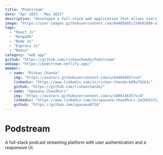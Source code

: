 ```yaml
---
title: "Podstream"
date: "Apr 2023 - May 2023"
description: "Developed a full-stack web application that allows users to search for, play, and pause their favorite podcasts on demand and create podcasts. Implemented user authentication using Google Auth and Jwt Auth, made responsive user interface with React JS that provides users with a seamless experience across all devices. Practiced agile methodologies to optimize team efficiency and communication."
image: "https://user-images.githubusercontent.com/64485885/234602896-a1bd8bcc-b72b-4821-83d6-8ad885bf435e.png"
tags:
  - "React Js"
  - "MongoDb"
  - "Node Js"
  - "Express Js"
  - "Redux"
category: "web app"
github: "https://github.com/rishavchanda/Podstream"
webapp: "https://podstream.netlify.app/"
member:
  - name: "Rishav Chanda"
    img: "https://avatars.githubusercontent.com/u/64485885?v=4"
    linkedin: "https://www.linkedin.com/in/rishav-chanda-b89a791b3/"
    github: "https://github.com/rishavchanda/"
  - name: "Upasana Chaudhuri"
    img: "https://avatars.githubusercontent.com/u/100614635?v=4"
    linkedin: "https://www.linkedin.com/in/upasana-chaudhuri-2a2bb5231/"
    github: "https://github.com/upasana0710"
---
```


# Podstream

A full-stack podcast streaming platform with user authentication and a responsive UI.
